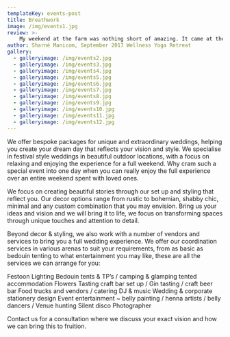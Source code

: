 ```yaml
---
templateKey: events-post
title: Breathwork
image: /img/events1.jpg
review: >-
    My weekend at the farm was nothing short of amazing. It came at the perfect time in my life when I was feeling rather depleted. Carly’s hospitality was incredible, she whips up the most amazing vegan meals that keep you on top of the world. The retreat is beautiful and the time spent with wonderful women allowed me to step into my power and break down trust barriers. Highly recommend for anyone needing relaxation and a bit of a reset. PS: the yoga and massages were also incredible! There’s too much to mention...... Just Go! It’ll be good for you
author: Sharné Manicom, September 2017 Wellness Yoga Retreat
gallery:
  - galleryimage: /img/events2.jpg
  - galleryimage: /img/events3.jpg
  - galleryimage: /img/events4.jpg
  - galleryimage: /img/events5.jpg
  - galleryimage: /img/events6.jpg
  - galleryimage: /img/events7.jpg
  - galleryimage: /img/events8.jpg
  - galleryimage: /img/events9.jpg
  - galleryimage: /img/events10.jpg
  - galleryimage: /img/events11.jpg
  - galleryimage: /img/events12.jpg
---
```

We offer bespoke packages for unique and extraordinary weddings, helping you create your dream day that reflects your vision and style. We specialise in festival style weddings in beautiful outdoor locations, with a focus on relaxing and enjoying the experience for a full weekend. Why cram such a special event into one day when you can really enjoy the full experience over an entire weekend spent with loved ones.

We focus on creating beautiful stories through our set up and styling that reflect you. Our decor options range from rustic to bohemian, shabby chic, minimal and any custom combination that you may envision. Bring us your ideas and vision and we will bring it to life, we focus on transforming spaces through unique touches and attention to detail.

Beyond decor & styling, we also work with a number of vendors and services to bring you a full wedding experience. We offer our coordination services in various arenas to suit your requirements, from as basic as bedouin tenting to what entertainment you may like, these are all the services we can arrange for you:

Festoon Lighting
Bedouin tents & TP’s / camping & glamping tented accommodation
Flowers
Tasting craft bar set up / Gin tasting / craft beer bar
Food trucks and vendors / catering
DJ & music
Wedding & corporate stationery design
Event entertainment ~ belly painting / henna artists / belly dancers /
Venue hunting
Silent disco
Photographer

Contact us for a consultation where we discuss your exact vision and how we can bring this to fruition.

